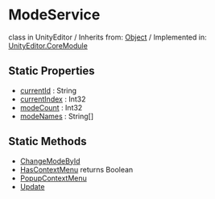 # ModeService
class in UnityEditor
 / Inherits from: <a href="https://docs.unity3d.com/6000.0/Documentation/ScriptReference/Object.html">Object</a> / Implemented in: <a href="https://docs.unity3d.com/6000.0/Documentation/ScriptReference/UnityEditor.CoreModule.html">UnityEditor.CoreModule</a>
## Static Properties
- <a href="https://docs.unity3d.com/6000.0/Documentation/ScriptReference/ModeService-currentId.html">currentId</a> : String
- <a href="https://docs.unity3d.com/6000.0/Documentation/ScriptReference/ModeService-currentIndex.html">currentIndex</a> : Int32
- <a href="https://docs.unity3d.com/6000.0/Documentation/ScriptReference/ModeService-modeCount.html">modeCount</a> : Int32
- <a href="https://docs.unity3d.com/6000.0/Documentation/ScriptReference/ModeService-modeNames.html">modeNames</a> : String[]
## Static Methods
- <a href="https://docs.unity3d.com/6000.0/Documentation/ScriptReference/ModeService.ChangeModeById.html">ChangeModeById</a>
- <a href="https://docs.unity3d.com/6000.0/Documentation/ScriptReference/ModeService.HasContextMenu.html">HasContextMenu</a> returns Boolean
- <a href="https://docs.unity3d.com/6000.0/Documentation/ScriptReference/ModeService.PopupContextMenu.html">PopupContextMenu</a>
- <a href="https://docs.unity3d.com/6000.0/Documentation/ScriptReference/ModeService.Update.html">Update</a>
